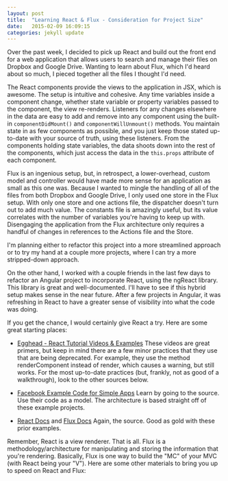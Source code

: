 ```yaml
---
layout: post
title:  "Learning React & Flux - Consideration for Project Size"
date:   2015-02-09 16:09:15
categories: jekyll update
---
```

Over the past week, I decided to pick up React and build out the front end for a web application that allows users to search and manage their files on Dropbox and Google Drive. Wanting to learn about Flux, which I'd heard about so much, I pieced together all the files I thought I'd need. 

The React components provide the views to the application in JSX, which is awesome. The setup is intuitive and cohesive. Any time variables inside a component change, whether state variable or property variables passed to the component, the view re-renders. Listeners for any changes elsewhere in the data are easy to add and remove into any component using the built-in `componentDidMount()` and `componentWillUnmount()` methods. You maintain state in as few components as possible, and you just keep those stated up-to-date with your source of truth, using these listeners. From the components holding state variables, the data shoots down into the rest of the components, which just access the data in the `this.props` attribute of each component.

Flux is an ingenious setup, but, in retrospect, a lower-overhead, custom model and controller would have made more sense for an application as small as this one was. Because I wanted to mingle the handling of all of the files from both Dropbox and Google Drive, I only used one store in the Flux setup. With only one store and one actions file, the dispatcher doesn't turn out to add much value. The constants file is amazingly useful, but its value correlates with the number of variables you're having to keep up with. Disengaging the application from the Flux architecture only requires a handful of changes in references to the Actions file and the Store. 

I'm planning either to refactor this project into a more streamlined approach or to try my hand at a couple more projects, where I can try a more stripped-down approach.

On the other hand, I worked with a couple friends in the last few days to refactor an Angular project to incorporate React, using the ngReact library. This library is great and well-documented. I'll have to see if this hybrid setup makes sense in the near future. After a few projects in Angular, it was refreshing in React to have a greater sense of visibility into what the code was doing. 

If you get the chance, I would certainly give React a try. Here are some great starting places:

* [Egghead - React Tutorial Videos & Examples](https://egghead.io/lessons/react-development-environment-setup)
These videos are great primers, but keep in mind there are a few minor practices that they use that are being deprecated. For example, they use the method renderComponent instead of render, which causes a warning, but still works. For the most up-to-date practices (but, frankly, not as good of a walkthrough), look to the other sources below.

* [Facebook Example Code for Simple Apps](https://github.com/facebook/flux/tree/master/examples)
Learn by going to the source. Use their code as a model. The architecture is based straight off of these example projects.

* [React Docs](http://facebook.github.io/react/) and [Flux Docs](https://facebook.github.io/flux/)
Again, the source. Good as gold with these prior examples.

Remember, React is a view renderer. That is all. Flux is a methodology/architecture for manipulating and storing the information that you're rendering. Basically, Flux is one way to build the "MC" of your MVC (with React being your "V"). Here are some other materials to bring you up to speed on React and Flux:



